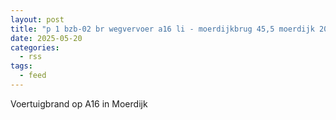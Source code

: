 ```yaml
---
layout: post
title: "p 1 bzb-02 br wegvervoer a16 li - moerdijkbrug 45,5 moerdijk 201132 205431"
date: 2025-05-20
categories: 
  - rss
tags: 
  - feed
---
```


Voertuigbrand op A16 in Moerdijk
